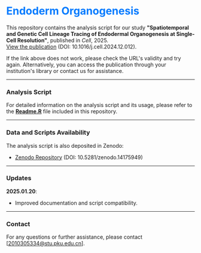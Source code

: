 # <span style="color: #007BFF;">Endoderm Organogenesis </span>

This repository contains the analysis script for our study **"Spatiotemporal and Genetic Cell Lineage Tracing of Endodermal Organogenesis at Single-Cell Resolution"**, published in *Cell*, 2025.  
[View the publication](https://www.cell.com/cell/abstract/S0092-8674(24)01425-9) (DOI: 10.1016/j.cell.2024.12.012).

If the link above does not work, please check the URL's validity and try again. Alternatively, you can access the publication through your institution's library or contact us for assistance.

---

### Analysis Script

For detailed information on the analysis script and its usage, please refer to the [**Readme.R**](Readme.R) file included in this repository.

---

### Data and Scripts Availability

The analysis script is also deposited in Zenodo:

- [Zenodo Repository](https://doi.org/10.5281/zenodo.14175949) (DOI: 10.5281/zenodo.14175949)  

---

### Updates

**2025.01.20**:  
- Improved documentation and script compatibility.

---

### Contact

For any questions or further assistance, please contact [2010305334@stu.pku.edu.cn].


